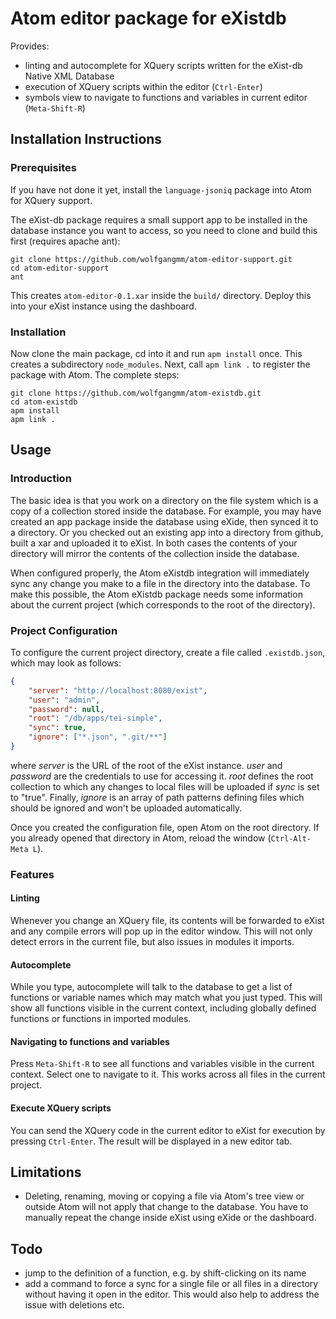# Atom editor package for eXistdb

Provides:

* linting and autocomplete for XQuery scripts written for the eXist-db Native XML Database
* execution of XQuery scripts within the editor (`Ctrl-Enter`)
* symbols view to navigate to functions and variables in current editor (`Meta-Shift-R`)

## Installation Instructions

### Prerequisites

If you have not done it yet, install the `language-jsoniq` package into Atom for XQuery support.

The eXist-db package requires a small support app to be installed in the database instance you want to access, so you need to clone and build this first (requires apache ant):

```shell
git clone https://github.com/wolfgangmm/atom-editor-support.git
cd atom-editor-support
ant
```

This creates `atom-editor-0.1.xar` inside the `build/` directory. Deploy this into your eXist instance using the dashboard.

### Installation

Now clone the main package, cd into it and run `apm install` once. This creates a subdirectory `node_modules`. Next, call `apm link .` to register the package with Atom. The complete steps:

```shell
git clone https://github.com/wolfgangmm/atom-existdb.git
cd atom-existdb
apm install
apm link .
```

## Usage

### Introduction
The basic idea is that you work on a directory on the file system which is a copy of a collection stored inside the database. For example, you may have created an app package inside the database using eXide, then synced it to a directory. Or you checked out an existing app into a directory from github, built a xar and uploaded it to eXist. In both cases the contents of your directory will mirror the contents of the collection inside the database.

When configured properly, the Atom eXistdb integration will immediately sync any change you make to a file in the directory into the database. To make this possible, the Atom eXistdb package needs some information about the current project (which corresponds to the root of the directory).

### Project Configuration
To configure the current project directory, create a file called `.existdb.json`, which may look as follows:

```json
{
    "server": "http://localhost:8080/exist",
    "user": "admin",
    "password": null,
    "root": "/db/apps/tei-simple",
    "sync": true,
    "ignore": ["*.json", ".git/**"]
}
```

where *server* is the URL of the root of the eXist instance. *user* and *password* are the credentials to use for accessing it. *root* defines the root collection to which any changes to local files will be uploaded if *sync* is set to "true". Finally, *ignore* is an array of path patterns defining files which should be ignored and won't be uploaded automatically.

Once you created the configuration file, open Atom on the root directory. If you already opened that directory in Atom, reload the window (`Ctrl-Alt-Meta L`).

### Features

#### Linting
Whenever you change an XQuery file, its contents will be forwarded to eXist and any compile errors will pop up in the editor window. This will not only detect errors in the current file, but also issues in modules it imports.

#### Autocomplete
While you type, autocomplete will talk to the database to get a list of functions or variable names which may match what you just typed. This will show all functions visible in the current context, including globally defined functions or functions in imported modules.

#### Navigating to functions and variables
Press `Meta-Shift-R` to see all functions and variables visible in the current context. Select one to navigate to it. This works across all files in the current project.

#### Execute XQuery scripts
You can send the XQuery code in the current editor to eXist for execution by pressing `Ctrl-Enter`. The result will be displayed in a new editor tab.

## Limitations

* Deleting, renaming, moving or copying a file via Atom's tree view or outside Atom will not apply that change to the database. You have to manually repeat the change inside eXist using eXide or the dashboard.

## Todo

* jump to the definition of a function, e.g. by shift-clicking on its name
* add a command to force a sync for a single file or all files in a directory without having it open in the editor. This would also help to address the issue with deletions etc.
